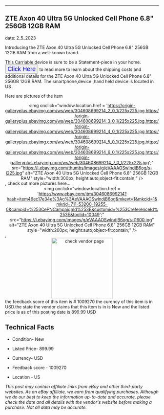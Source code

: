 ---
    

 ## ZTE Axon 40 Ultra 5G Unlocked Cell Phone 6.8" 256GB 12GB RAM 



    

date: 2_5_2023


      

Introducing the ZTE Axon 40 Ultra 5G Unlocked Cell Phone 6.8" 256GB 12GB RAM from a well-known brand.

This Carriable device  is sure to be a Statement-piece in your home. <button style="font-size:20px;color:blue" onclick="window.location.href = 'https://www.ebay.com/itm/304608699214?hash=item46ec17e34e%3Ag%3AeVAAAOSwlndjB6og&mkevt=1&mkcid=1&mkrid=711-53200-19255-0&campid=%253CePNCampaignId%253E&customid=%253CreferenceId%253E&toolid=10049'">Click Here</button>  to read more to learn about the shipping costs and additional details for the ZTE Axon 40 Ultra 5G Unlocked Cell Phone 6.8" 256GB 12GB RAM. The smartphone,device ,hand held device is located in US  .

Here are pictures of the item <div style="text-align:center;"><img onclick="window.location.href = 'https://origin-galleryplus.ebayimg.com/ws/web/304608699214_2_0_1/225x225.jpg,https://origin-galleryplus.ebayimg.com/ws/web/304608699214_3_0_1/225x225.jpg,https://origin-galleryplus.ebayimg.com/ws/web/304608699214_4_0_1/225x225.jpg,https://origin-galleryplus.ebayimg.com/ws/web/304608699214_5_0_1/225x225.jpg,https://origin-galleryplus.ebayimg.com/ws/web/304608699214_6_0_1/225x225.jpg,https://origin-galleryplus.ebayimg.com/ws/web/304608699214_7_0_1/225x225.jpg';" src="https://i.ebayimg.com/thumbs/images/g/eVAAAOSwlndjB6og/s-l225.jpg" alt="ZTE Axon 40 Ultra 5G Unlocked Cell Phone 6.8" 256GB 12GB RAM" style="width:300px; height:auto;object-fit:contain;" /></div>, check out more pictures here... <div style="text-align:center;"><img onclick="window.location.href = 'https://www.ebay.com/itm/304608699214?hash=item46ec17e34e%3Ag%3AeVAAAOSwlndjB6og&mkevt=1&mkcid=1&mkrid=711-53200-19255-0&campid=%253CePNCampaignId%253E&customid=%253CreferenceId%253E&toolid=10049';" src="https://i.ebayimg.com/images/g/eVAAAOSwlndjB6og/s-l1600.jpg" alt="ZTE Axon 40 Ultra 5G Unlocked Cell Phone 6.8" 256GB 12GB RAM" style="width:200px; height:auto;object-fit:contain;" /></div>, <div style="text-align:center;"><img onclick="window.location.href = 'https://www.ebay.com/itm/304608699214?hash=item46ec17e34e%3Ag%3AeVAAAOSwlndjB6og&mkevt=1&mkcid=1&mkrid=711-53200-19255-0&campid=%253CePNCampaignId%253E&customid=%253CreferenceId%253E&toolid=10049';" src="https://origin-galleryplus.ebayimg.com/ws/web/304608699214_2_0_1/225x225.jpg,https://origin-galleryplus.ebayimg.com/ws/web/304608699214_3_0_1/225x225.jpg,https://origin-galleryplus.ebayimg.com/ws/web/304608699214_4_0_1/225x225.jpg,https://origin-galleryplus.ebayimg.com/ws/web/304608699214_5_0_1/225x225.jpg,https://origin-galleryplus.ebayimg.com/ws/web/304608699214_6_0_1/225x225.jpg,https://origin-galleryplus.ebayimg.com/ws/web/304608699214_7_0_1/225x225.jpg" alt="check vendor page" style="width:200px; height:auto;object-fit:contain;"/></div> the feedback score of this item is # 1009270 the curency of this item is in USD.the state the vendor claims that  this item is in is New and the listed price is as of this posting date is 899.99 USD
      
      

 ## Technical Facts 



     
      

 - Condition- New 


      

 - Listed Price- 899.99 


      

 - Currency- USD 


      

 - Feedback score - 1009270 


      

 - Location - US 


      
      

 *_This post may contain affiliate links from eBay and other third-party websites. As an eBay affiliate, we earn from qualifying purchases. Although we do our best to keep the information up-to-date and accurate, please check the date and all details with the vendor's website before making a purchase. Not all data may be accurate._*



      
      